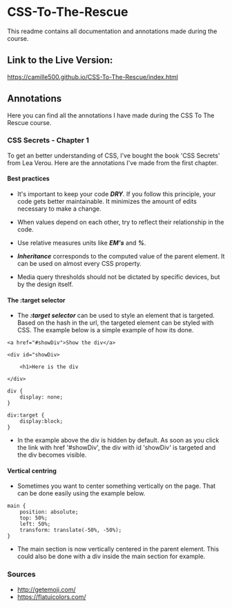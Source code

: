 # CSS-To-The-Rescue

This readme contains all documentation and annotations made during the course.

## Link to the Live Version:
https://camille500.github.io/CSS-To-The-Rescue/index.html

## Annotations

Here you can find all the annotations I have made during the CSS To The Rescue course.

### CSS Secrets - Chapter 1

To get an better understanding of CSS, I've bought the book 'CSS Secrets' from Lea Verou. Here are the annotations I've made from the first chapter.

#### Best practices

- It's important to keep your code ***DRY***. If you follow this principle, your code gets better maintainable. It minimizes the amount of edits necessary to make a change.

- When values depend on each other, try to reflect their relationship in the code.
- Use relative measures units like ***EM's*** and ***%***.
- ***Inheritance*** corresponds to the computed value of the parent element. It can be used on almost every CSS property.
- Media query thresholds should not be dictated by specific devices, but by the design itself.

#### The :target selector

- The ***:target selector*** can be used to style an element that is targeted. Based on the hash in the url, the targeted element can be styled with CSS. The example below is a simple example of how its done.

```
<a href="#showDiv">Show the div</a>

<div id="showDiv>

	<h1>Here is the div

</div>
```

```
div {
	display: none;
}

div:target {
	display:block;
}
```

- In the example above the div is hidden by default. As soon as you click the link with href '#showDiv', the div with id 'showDiv' is targeted and the div becomes visible.

#### Vertical centring

- Sometimes you want to center something vertically on the page. That can be done easily using the example below.

```
main {
	position: absolute;
	top: 50%;
	left: 50%;
	transform: translate(-50%, -50%);
}
```

- The main section is now vertically centered in the parent element. This could also be done with a div inside the main section for example.


### Sources
- http://getemoji.com/
- https://flatuicolors.com/
